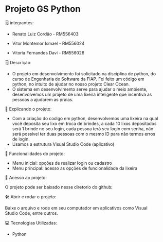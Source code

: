 # Projeto GS Python
🗒️ integrantes:

- Renato Luiz Cordão - RM556403

- Vitor Montemor Ismael - RM556024

- Vitoria Fernandes Davi - RM556028

🗒️ Descrição:

- O projeto em desenvolvimento foi solicitado na disciplina de python, do curso de Engenharia de Software da FIAP. Foi feito um código em python, no intuito de ajudar no nosso projeto Clear Ocean.
- O sistema em desenvolvimento serve para ajudar o meio ambiente, desenvolvemos um projeto de uma lixeira inteligente que incentiva as pessoas a ajudarem as praias. 

🔨 Explicando o projeto:

- Com a criação do codigo em python, desenvolvemos uma lixeira na qual você deposita seu lixo em troca de brindes, a cada 10 lixos depositados será 1 brinde no seu login, cada pessoa terá seu login com senha, não será possivel ter duas pessoas com o mesmo ID para não termos erros de login. 
- Usamos a estrutura Visual Studio Code (aplicativo)

🔨 Funcionalidades do projeto:

- Menu inicial: opções de realizar login ou cadastro
- Menu principal: acesso as opções de funcionalidade da lixeira

📁 Acesso ao projeto:

O projeto pode ser baixado nesse diretorio do github: 

🛠️ Abrir e rodar o projeto:

Baixe o arquivo e rode em seu computador em aplicativos como Visual Studio Code, entre outros.

💻 Tecnologias Utilizadas:

- Python
